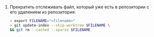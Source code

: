 1) Прекратить отслеживать файл, который уже есть в репозитории с его удалением из репозитория:
   ```bash
   > export FILENAME="<filename>"
   > git update-index --skip-worktree $FILENAME \
   && git rm --cached --sparse $FILENAME
   ```
   